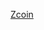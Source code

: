[Zcoin](https://github.com/TonZcoin/TonZcoin.github.io/assets/160042338/292e6140-f874-4708-bbff-8e5909746511)
